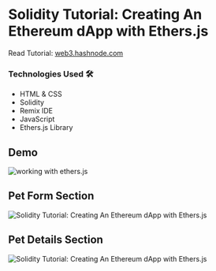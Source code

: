 # Solidity Tutorial: Creating An Ethereum dApp with Ethers.js

Read Tutorial: [web3.hashnode.com](url)

### Technologies Used 🛠
- HTML & CSS
- Solidity
- Remix IDE
- JavaScript
- Ethers.js Library

## Demo

![working with ethers.js](https://user-images.githubusercontent.com/58919619/167926400-ca5876a8-33a9-47c9-a021-c7c9b01bdd70.gif)


## Pet Form Section

![Solidity Tutorial: Creating An Ethereum dApp with Ethers.js](https://user-images.githubusercontent.com/58919619/167926245-b933fc09-1784-4917-b2ea-9c2493aa7df1.png)


## Pet Details Section

![Solidity Tutorial: Creating An Ethereum dApp with Ethers.js](https://user-images.githubusercontent.com/58919619/167926315-9fba5671-cfc5-4448-8f5a-5d1e3a7f4804.png)


